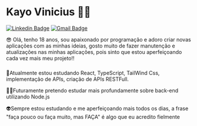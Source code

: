 # Kayo Vinicius 👨‍💻

[![Linkedin Badge](https://img.shields.io/badge/-Diego%20Fernandes-00875f?style=flat-square&logo=Linkedin&logoColor=white&link=https://www.linkedin.com/in/diego-schell-fernandes/)](www.linkedin.com/in/kayo-vinicius-a149ba260) 
[![Gmail Badge](https://img.shields.io/badge/-diego.schell.f@gmail.com-00875f?style=flat-square&logo=Gmail&logoColor=white&link=mailto:diego.schell.f@gmail.com)](mailto:kayoribeirodev@gmail.com)


 😎 Olá, tenho 18 anos, sou apaixonado por programação e adoro criar novas aplicações com as minhas ideias, gosto muito de fazer manutenção e atualizações nas minhas aplicações, pois sinto que estou aperfeiçoando cada vez mais meu projeto!!

###
 🤖Atualmente estou estudando React, TypeScript, TailWind Css, implementação de APIs, criação de APIs RESTFull.

 🐱‍👤Futuramente pretendo estudar mais profundamente sobre back-end utilizando Node.js

 👽Sempre estou estudando e me aperfeiçoando mais todos os dias, a frase "faça pouco ou faça muito, mas FAÇA" é algo que eu acredito fielmente
